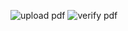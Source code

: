  
![upload pdf ](https://github.com/user-attachments/assets/1eda3037-3b1e-4be6-b1b3-de9a303ff5fd)
![verify pdf ](https://github.com/user-attachments/assets/126902b4-559f-4521-8489-05471bdae7e2)
